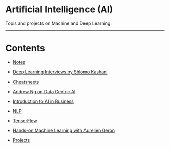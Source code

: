 # Artificial Intelligence (AI)

Topis and projects on Machine and Deep Learning.

----

Contents 
=======================

* [Notes](https://github.com/dimi-fn/Various-Data-Science-Scripts/blob/main/AI/Notes.md)

* [Deep Learning Interviews by Shlomo Kashani](https://arxiv.org/ftp/arxiv/papers/2201/2201.00650.pdf)

* [Cheatsheets](https://github.com/dimi-fn/Various-Data-Science-Scripts/tree/main/AI/Cheatsheets)

* [Andrew Ng on Data Centric AI](https://github.com/dimi-fn/Various-Data-Science-Scripts/tree/main/AI/Andrew%20Ng%20on%20Data%20Centric%20AI)

* [Introduction to AI in Business](https://github.com/dimi-fn/Various-Data-Science-Scripts/tree/main/AI/Intro%20to%20AI%20in%20Business%20(Udacity))

* [NLP](https://github.com/dimi-fn/Various-Data-Science-Scripts/tree/main/AI/NLP)

* [TensorFlow](https://github.com/dimi-fn/Various-Data-Science-Scripts/tree/main/AI/TensorFlow)

* [Hands-on Machine Learning with Aurelien Geron](https://github.com/dimi-fn/Various-Data-Science-Scripts/tree/main/AI/Hands_on_ML)

* [Projects](https://github.com/dimi-fn/Various-Data-Science-Scripts/tree/main/AI/Projects)